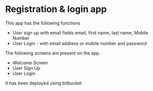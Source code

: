 # Registration & login app
This app has the following functions
- User sign up with email fields email, first name, last name, Mobile Number
- User Login - with email address or mobile number and password


The following screens are present on the app.

 - Welcome Screen
 - User Sign Up
 - User Login

It has been deployed using bitbucket
